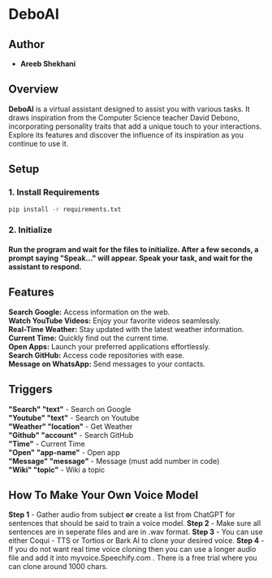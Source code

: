 # DeboAI

## Author

- **Areeb Shekhani**

## Overview

**DeboAI** is a virtual assistant designed to assist you with various tasks. It draws inspiration from the Computer Science teacher David Debono, incorporating personality traits that add a unique touch to your interactions. Explore its features and discover the influence of its inspiration as you continue to use it.

## Setup

### 1. Install Requirements

```bash
pip install -r requirements.txt
```

### 2. Initialize

#### Run the program and wait for the files to initialize. After a few seconds, a prompt saying "Speak..." will appear. Speak your task, and wait for the assistant to respond.

## Features

**Search Google:** Access information on the web.  
**Watch YouTube Videos:** Enjoy your favorite videos seamlessly.  
**Real-Time Weather:** Stay updated with the latest weather information.  
**Current Time:** Quickly find out the current time.  
**Open Apps:** Launch your preferred applications effortlessly.  
**Search GitHub:** Access code repositories with ease.  
**Message on WhatsApp:** Send messages to your contacts.  

## Triggers

**"Search" "text"** - Search on Google  
**"Youtube" "text"** - Search on Youtube  
**"Weather" "location"** - Get Weather  
**"Github" "account"** - Search GitHub  
**"Time"** - Current Time  
**"Open" "app-name"** - Open app  
**"Message" "message"** - Message (must add number in code)  
**"Wiki" "topic"** - Wiki a topic  

## How To Make Your Own Voice Model

**Step 1** - Gather audio from subject **or** create a list from ChatGPT for sentences that should be said to train a voice model.
**Step 2** - Make sure all sentences are in seperate files and are in .wav format.
**Step 3** - You can use either Coqui - TTS or Tortios or Bark AI to clone your desired voice.
**Step 4** - If you do not want real time voice cloning then you can use a longer audio file and add it into myvoice.Speechify.com . There is a free trial where you can clone around 1000 chars.
